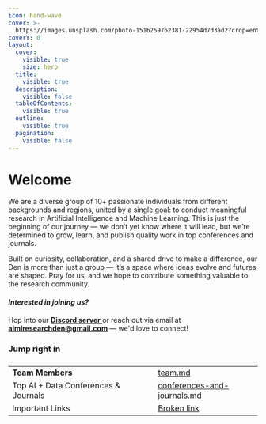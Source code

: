 ```yaml
---
icon: hand-wave
cover: >-
  https://images.unsplash.com/photo-1516259762381-22954d7d3ad2?crop=entropy&cs=srgb&fm=jpg&ixid=M3wxOTcwMjR8MHwxfHNlYXJjaHwyfHxjb2RlfGVufDB8fHx8MTc0NjMzODQ4OXww&ixlib=rb-4.0.3&q=85
coverY: 0
layout:
  cover:
    visible: true
    size: hero
  title:
    visible: true
  description:
    visible: false
  tableOfContents:
    visible: true
  outline:
    visible: true
  pagination:
    visible: false
---
```


# Welcome

We are a diverse group of 10+ passionate individuals from different backgrounds and regions, united by a single goal: to conduct meaningful research in Artificial Intelligence and Machine Learning. This is just the beginning of our journey — we don’t yet know where it will lead, but we’re determined to grow, learn, and publish quality work in top conferences and journals.

Built on curiosity, collaboration, and a shared drive to make a difference, our Den is more than just a group — it’s a space where ideas evolve and futures are shaped. Pray for us, and we hope to contribute something valuable to the research community.

#### _**Interested in joining us?**_

Hop into our [**Discord server** ](https://discord.gg/EH7UM6EM3g)or reach out via email at [**aimlresearchden@gmail.com**](https://app.gitbook.com/u/buHfs24bNfWt3KCT8W8KAGXgOkZ2) — we'd love to connect!

### Jump right in

<table data-view="cards"><thead><tr><th></th><th></th><th data-hidden data-card-cover data-type="files"></th><th data-hidden></th><th data-hidden data-card-target data-type="content-ref"></th></tr></thead><tbody><tr><td><strong>Team Members</strong></td><td></td><td></td><td></td><td><a href="team.md">team.md</a></td></tr><tr><td>Top AI + Data Conferences &#x26; Journals</td><td></td><td></td><td></td><td><a href="resources/conferences-and-journals.md">conferences-and-journals.md</a></td></tr><tr><td>Important Links</td><td></td><td></td><td></td><td><a href="broken-reference">Broken link</a></td></tr></tbody></table>

